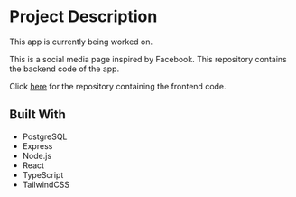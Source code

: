 # Project Description

This app is currently being worked on.

This is a social media page inspired by Facebook. This repository contains the backend code of the app.

Click [here](https://github.com/jdplumst/social-network-frontend) for the repository containing the frontend code.

## Built With

- PostgreSQL
- Express
- Node.js
- React
- TypeScript
- TailwindCSS
